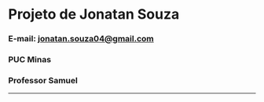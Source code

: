 # Projeto de Jonatan Souza
### E-mail: jonatan.souza04@gmail.com
### PUC Minas 
### Professor Samuel
------------------------------------------------------

